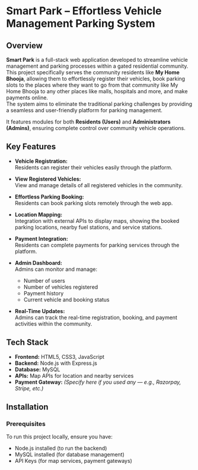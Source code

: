 # Smart Park – Effortless Vehicle Management Parking System

## Overview
**Smart Park** is a full-stack web application developed to streamline vehicle management and parking processes within a gated residential community.  
This project specifically serves the community residents like **My Home Bhooja**, allowing them to effortlessly register their vehicles, book parking slots to the places where they want to go from that community like My Home Bhooja to any other places like malls, hospitals and more, and make payments online.  
The system aims to eliminate the traditional parking challenges by providing a seamless and user-friendly platform for parking management.

It features modules for both **Residents (Users)** and **Administrators (Admins)**, ensuring complete control over community vehicle operations.

## Key Features

- **Vehicle Registration:**  
  Residents can register their vehicles easily through the platform.

- **View Registered Vehicles:**  
  View and manage details of all registered vehicles in the community.

- **Effortless Parking Booking:**  
  Residents can book parking slots remotely through the web app.

- **Location Mapping:**  
  Integration with external APIs to display maps, showing the booked parking locations, nearby fuel stations, and service stations.

- **Payment Integration:**  
  Residents can complete payments for parking services through the platform.

- **Admin Dashboard:**  
  Admins can monitor and manage:
  - Number of users
  - Number of vehicles registered
  - Payment history
  - Current vehicle and booking status

- **Real-Time Updates:**  
  Admins can track the real-time registration, booking, and payment activities within the community.

## Tech Stack

- **Frontend:** HTML5, CSS3, JavaScript
- **Backend:** Node.js with Express.js
- **Database:** MySQL
- **APIs:** Map APIs for location and nearby services
- **Payment Gateway:** *(Specify here if you used any — e.g., Razorpay, Stripe, etc.)*

## Installation

### Prerequisites
To run this project locally, ensure you have:

- Node.js installed (to run the backend)
- MySQL installed (for database management)
- API Keys (for map services, payment gateways)


